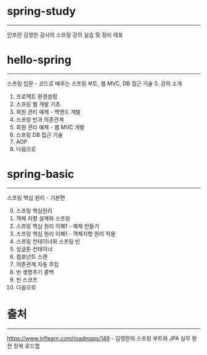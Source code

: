 # spring-study
----
인프런 김영한 강사의 스프링 강의 실습 및 정리 레포



# hello-spring
----
스프링 입문 - 코드로 배우는 스프링 부트, 웹 MVC, DB 접근 기술
0. 강의 소개
1. 프로젝트 환경설정
2. 스프링 웹 개발 기초
3. 회원 관리 예제 - 백엔드 개발
4. 스프링 빈과 의존관계
5. 회원 관리 예제 - 웹 MVC 개발
6. 스프링 DB 접근 기술
7. AOP
8. 다음으로


# spring-basic
----
스프링 핵심 원리 - 기본편

0. 스프링 핵심원리
1. 객체 지향 설계와 스프링
2. 스프링 핵심 원리 이해1 - 예제 만들기
3. 스프링 핵심 원리 이해1 - 객체지향 원리 적용
4. 스프링 컨테이너와 스프링 빈
5. 싱글톤 컨테이너
6. 컴포넌트 스캔
7. 의존관계 자동 주입
8. 빈 생명주기 콜백
9. 빈 스코프
10. 다음으로




# 출처
----
https://www.inflearn.com/roadmaps/149 - 김영한의 스프링 부트와 JPA 실무 완전 정복 로드맵